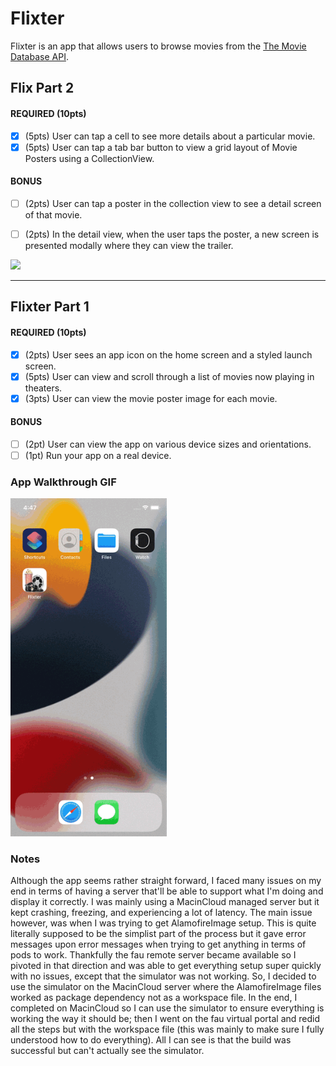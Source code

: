 # Flixter

Flixter is an app that allows users to browse movies from the [The Movie Database API](https://api.themoviedb.org/3/movie/now_playing?api_key=a07e22bc18f5cb106bfe4cc1f83ad8ed).

## Flix Part 2

#### REQUIRED (10pts)
- [x] (5pts) User can tap a cell to see more details about a particular movie.
- [x] (5pts) User can tap a tab bar button to view a grid layout of Movie Posters using a CollectionView.

#### BONUS
- [ ] (2pts) User can tap a poster in the collection view to see a detail screen of that movie.
- [ ] (2pts) In the detail view, when the user taps the poster, a new screen is presented modally where they can view the trailer.


<img src="YOUR_GIF_URL_HERE" width=250><br>


---

## Flixter Part 1

#### REQUIRED (10pts)
- [x] (2pts) User sees an app icon on the home screen and a styled launch screen.
- [x] (5pts) User can view and scroll through a list of movies now playing in theaters.
- [x] (3pts) User can view the movie poster image for each movie.

#### BONUS
- [ ] (2pt) User can view the app on various device sizes and orientations.
- [ ] (1pt) Run your app on a real device.

### App Walkthrough GIF

<img src="https://github.com/mdarwish2020/Flixter/blob/main/flixter.gif" width=250><br>

### Notes
Although the app seems rather straight forward, I faced many issues on my end in terms of having a server that'll be able to support what I'm doing and display it correctly. 
I was mainly using a MacinCloud managed server but it kept crashing, freezing, and experiencing a lot of latency. The main issue however, was when I was trying to get AlamofireImage setup. This is quite literally supposed to be the simplist part of the process but it gave error messages upon error messages when trying to get anything in terms of pods to work. Thankfully the fau remote server became available so I pivoted in that direction and was able to get everything setup super quickly with no issues, except that the simulator was not working. So, I decided to use the simulator on the MacinCloud server where the AlamofireImage files worked as package dependency not as a workspace file. In the end, I completed on MacinCloud so I can use the simulator to ensure everything is working the way it should be; then I went on the fau virtual portal and redid all the steps but with the workspace file (this was mainly to make sure I fully understood how to do everything). All I can see is that the build was successful but can't actually see the simulator.
